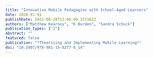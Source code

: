 ```yaml
---
title: "Innovative Mobile Pedagogies with School-Aged Learners"
date: 2020-01-01
publishDate: 2021-08-20T12:06:00.325162Z
authors: ["Matthew Kearney", "K Burden", "Sandra Schuck"]
publication_types: ["2"]
abstract: ""
featured: false
publication: "*Theorising and Implementing Mobile Learning*"
doi: "10.1007/978-981-15-8277-6_14"
---
```


